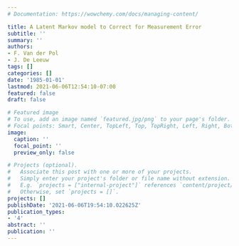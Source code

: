 ```yaml
---
# Documentation: https://wowchemy.com/docs/managing-content/

title: A Latent Markov model to Correct for Measurement Error
subtitle: ''
summary: ''
authors:
- F. Van der Pol
- J. De Leeuw
tags: []
categories: []
date: '1985-01-01'
lastmod: 2021-06-06T12:54:10-07:00
featured: false
draft: false

# Featured image
# To use, add an image named `featured.jpg/png` to your page's folder.
# Focal points: Smart, Center, TopLeft, Top, TopRight, Left, Right, BottomLeft, Bottom, BottomRight.
image:
  caption: ''
  focal_point: ''
  preview_only: false

# Projects (optional).
#   Associate this post with one or more of your projects.
#   Simply enter your project's folder or file name without extension.
#   E.g. `projects = ["internal-project"]` references `content/project/deep-learning/index.md`.
#   Otherwise, set `projects = []`.
projects: []
publishDate: '2021-06-06T19:54:10.022625Z'
publication_types:
- '4'
abstract: ''
publication: ''
---
```

